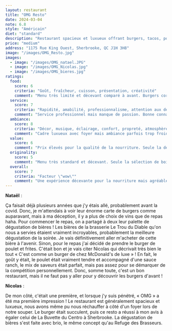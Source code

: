 ```yaml
---
layout: restaurant
title: "OMG Resto"
date: 2024-03-04
note: 6.8
style: "Américain"
diet: "standard"
description: "Restaurant spacieux et luxueux offrant burgers, tacos, poutines et tartares, accompagnés d'une sélection de vins et bières artisanales."
price: "medium"
address: "1175 Rue King Ouest, Sherbrooke, QC J1H 3H8"
image: "/images/OMG_Resto.jpg"
images:
  - image: "/images/OMG_natael.JPG"
  - image: "/images/OMG_Nicolas.jpg"
  - image: "/images/OMG_bieres.jpg"
ratings:
  food:
    score: 6
    criteria: "Goût, fraîcheur, cuisson, présentation, créativité"
    comment: "Menu très limité et décevant comparé à avant. Burgers corrects mais sans plus, comme un fast-food premium."
  service:
    score: 7
    criteria: "Rapidité, amabilité, professionnalisme, attention aux détails"
    comment: "Service professionnel mais manque de passion. Bonne connaissance des boissons."
  ambiance:
    score: 8
    criteria: "Décor, musique, éclairage, confort, propreté, atmosphère générale"
    comment: "Cadre luxueux avec foyer mais ambiance parfois trop froide. Décor impressionnant."
  value:
    score: 6
    comment: "Prix élevés pour la qualité de la nourriture. Seule la dégustation de bières justifie le prix."
  originality:
    score: 5
    comment: "Menu très standard et décevant. Seule la sélection de boissons apporte de l'originalité."
  overall:
    score: 7
    criteria: "Facteur \"wow\""
    comment: "Une expérience décevante pour la nourriture mais agréable pour les boissons. Le cadre luxueux ne compense pas le menu limité."
---
```


**Nataël** :

Ça faisait déjà plusieurs années que j'y étais allé, probablement avant la covid. Donc, je m'attendais à voir leur énorme carte de burgers comme auparavant, mais à ma déception, il y a plus de choix de vins que de repas haha. Pour commencer le repas, on a partagé à deux leur palette de dégustation de bières ! Les bières de la brasserie Le Trou du Diable qu'on nous a servies étaient vraiment incroyables, probablement la meilleure dégustation de la soirée. Je vais définitivement aller m'acheter de cette bière à l'avenir. Sinon, pour le repas j'ai décidé de prendre le burger de poulet et frites. C'était bon et je vais citer Nicolas qui décrivait très bien le tout « C'est comme un burger de chez McDonald's de luxe » ! En fait, le goût y était, le poulet était vraiment tendre et accompagné d'une sauce ranch, le mix de saveurs était parfait, mais pas assez pour se démarquer de la compétition personnellement. Donc, somme toute, c'est un bon restaurant, mais il ne faut pas y aller pour y découvrir les burgers d'avant !

**Nicolas** :

De mon côté, c'était une première, et lorsque j'y suis pénétré, « OMG » a été ma première impression ! Le restaurant est généralement spacieux et luxueux, nous avons même pu nous réchauffer à côté d'un foyer lors de notre souper. Le burger était succulent, puis ce resto a réussi à mon avis à égaler celui de La Buvette du Centro à Sherbrooke. La dégustation de bières s'est faite avec brio, le même concept qu'au Refuge des Brasseurs. 